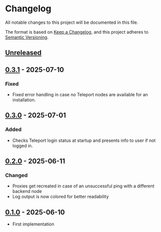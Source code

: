 # Changelog

All notable changes to this project will be documented in this file.

The format is based on [Keep a Changelog](https://keepachangelog.com/en/1.0.0/),
and this project adheres to [Semantic Versioning](https://semver.org/spec/v2.0.0.html).



## [Unreleased]

## [0.3.1] - 2025-07-10

### Fixed

- Fixed error handling in case no Teleport nodes are available for an installation.

## [0.3.0] - 2025-07-01

### Added

- Checks Teleport login status at startup and presents info to user if not logged in.

## [0.2.0] - 2025-06-11

### Changed

- Proxies get recreated in case of an unsuccessful ping with a different backend node
- Log output is now colored for better readability

## [0.1.0] - 2025-06-10

- First implementation

[Unreleased]: https://github.com/giantswarm/linkmeup/compare/v0.3.1...HEAD
[0.3.1]: https://github.com/giantswarm/linkmeup/compare/v0.3.0...v0.3.1
[0.3.0]: https://github.com/giantswarm/linkmeup/compare/v0.2.0...v0.3.0
[0.2.0]: https://github.com/giantswarm/linkmeup/compare/v0.1.0...v0.2.0
[0.1.0]: https://github.com/giantswarm/linkmeup/releases/tag/v0.1.0
